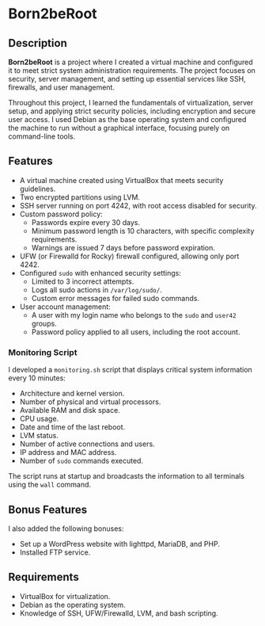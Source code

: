 # Born2beRoot

## Description
**Born2beRoot** is a project where I created a virtual machine and configured it to meet strict system administration requirements. The project focuses on security, server management, and setting up essential services like SSH, firewalls, and user management.

Throughout this project, I learned the fundamentals of virtualization, server setup, and applying strict security policies, including encryption and secure user access. I used Debian as the base operating system and configured the machine to run without a graphical interface, focusing purely on command-line tools.

## Features
- A virtual machine created using VirtualBox that meets security guidelines.
- Two encrypted partitions using LVM.
- SSH server running on port 4242, with root access disabled for security.
- Custom password policy:
  - Passwords expire every 30 days.
  - Minimum password length is 10 characters, with specific complexity requirements.
  - Warnings are issued 7 days before password expiration.
- UFW (or Firewalld for Rocky) firewall configured, allowing only port 4242.
- Configured `sudo` with enhanced security settings:
  - Limited to 3 incorrect attempts.
  - Logs all sudo actions in `/var/log/sudo/`.
  - Custom error messages for failed sudo commands.
- User account management:
  - A user with my login name who belongs to the `sudo` and `user42` groups.
  - Password policy applied to all users, including the root account.
  
### Monitoring Script
I developed a `monitoring.sh` script that displays critical system information every 10 minutes:
- Architecture and kernel version.
- Number of physical and virtual processors.
- Available RAM and disk space.
- CPU usage.
- Date and time of the last reboot.
- LVM status.
- Number of active connections and users.
- IP address and MAC address.
- Number of `sudo` commands executed.

The script runs at startup and broadcasts the information to all terminals using the `wall` command.

## Bonus Features
I also added the following bonuses:
- Set up a WordPress website with lighttpd, MariaDB, and PHP.
- Installed FTP service.

## Requirements
- VirtualBox for virtualization.
- Debian as the operating system.
- Knowledge of SSH, UFW/Firewalld, LVM, and bash scripting.
